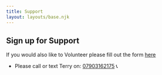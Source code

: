 ```yaml
---
title: Support
layout: layouts/base.njk
---
```


## Sign up for Support

If you would also like to Volunteer please fill out the form [here](/volunteer)


 - Please call or text Terry on: [07903162175](tel:07903162175) 📞
